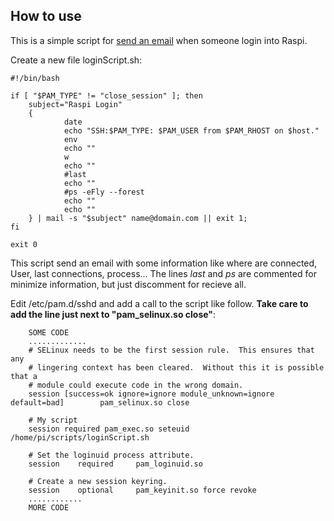 ## How to use
This is a simple script for [send an email](https://github.com/tmllull/raspi/blob/master/configureMail.md) when someone login into Raspi.
  
Create a new file loginScript.sh:

    #!/bin/bash

    if [ "$PAM_TYPE" != "close_session" ]; then
        subject="Raspi Login"
        {
                date
                echo "SSH:$PAM_TYPE: $PAM_USER from $PAM_RHOST on $host." 
                env
                echo ""
                w
                echo ""
                #last
                echo ""
                #ps -eFly --forest
                echo ""
                echo ""
        } | mail -s "$subject" name@domain.com || exit 1;
    fi
    
    exit 0

This script send an email with some information like where are connected, User, last connections, process... The lines *last* and *ps* are commented for minimize information, but just discomment for recieve all.

Edit /etc/pam.d/sshd and add a call to the script like follow. **Take care to add the line just next to "pam_selinux.so close"**:

		SOME CODE
		.............
		# SELinux needs to be the first session rule.  This ensures that any
		# lingering context has been cleared.  Without this it is possible that a
		# module could execute code in the wrong domain.
		session [success=ok ignore=ignore module_unknown=ignore default=bad]        pam_selinux.so close

		# My script
		session required pam_exec.so seteuid /home/pi/scripts/loginScript.sh

		# Set the loginuid process attribute.
		session    required     pam_loginuid.so

		# Create a new session keyring.
		session    optional     pam_keyinit.so force revoke
		............
		MORE CODE
